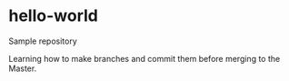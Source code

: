 # hello-world
Sample repository

Learning how to make branches and commit them before merging to the Master.

